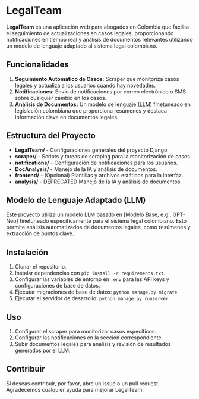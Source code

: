 # LegalTeam

**LegalTeam** es una aplicación web para abogados en Colombia que facilita el seguimiento de actualizaciones en casos legales, proporcionando notificaciones en tiempo real y análisis de documentos relevantes utilizando un modelo de lenguaje adaptado al sistema legal colombiano.

## Funcionalidades

1. **Seguimiento Automático de Casos:** Scraper que monitoriza casos legales y actualiza a los usuarios cuando hay novedades.
2. **Notificaciones:** Envío de notificaciones por correo electrónico o SMS sobre cualquier cambio en los casos.
3. **Análisis de Documentos:** Un modelo de lenguaje (LLM) finetuneado en legislación colombiana que proporciona resúmenes y destaca información clave en documentos legales.

## Estructura del Proyecto

- **LegalTeam/** - Configuraciones generales del proyecto Django.
- **scraper/** - Scripts y tareas de scraping para la monitorización de casos.
- **notifications/** - Configuración de notificaciones para los usuarios.
- **DocAnalysis/** - Manejo de la IA y análisis de documentos.
- **frontend/** - (Opcional) Plantillas y archivos estáticos para la interfaz.
- **analysis/** - DEPRECATED Manejo de la IA y análisis de documentos.

## Modelo de Lenguaje Adaptado (LLM)

Este proyecto utiliza un modelo LLM basado en [Modelo Base, e.g., GPT-Neo] finetuneado específicamente para el sistema legal colombiano. Esto permite análisis automatizados de documentos legales, como resúmenes y extracción de puntos clave.

## Instalación

1. Clonar el repositorio.
2. Instalar dependencias con `pip install -r requirements.txt`.
3. Configurar las variables de entorno en `.env` para las API keys y configuraciones de base de datos.
4. Ejecutar migraciones de base de datos: `python manage.py migrate`.
5. Ejecutar el servidor de desarrollo: `python manage.py runserver`.

## Uso

1. Configurar el scraper para monitorizar casos específicos.
2. Configurar las notificaciones en la sección correspondiente.
3. Subir documentos legales para análisis y revisión de resultados generados por el LLM.

## Contribuir

Si deseas contribuir, por favor, abre un issue o un pull request. Agradecemos cualquier ayuda para mejorar LegalTeam.
